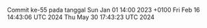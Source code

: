 Commit ke-55 pada tanggal Sun Jan 01 14:00 2023 +0100
Fri Feb 16 14:43:06 UTC 2024
Thu May 30 17:43:23 UTC 2024
